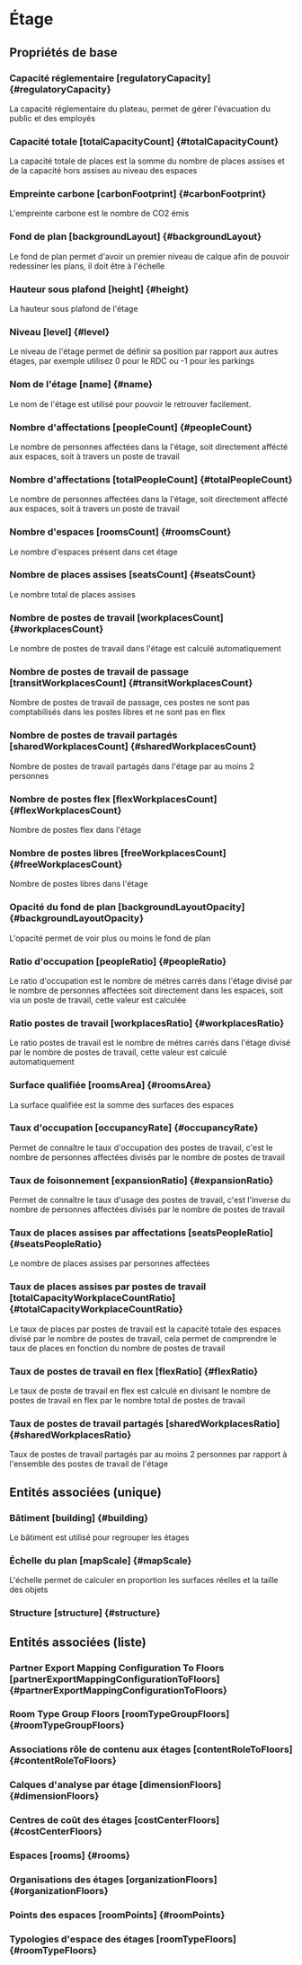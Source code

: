 # Étage
<!--- THIS FILE IS GENERATED PLEASE DO NOT EDIT IT DIRECTLY --->



## Propriétés de base

### Capacité réglementaire [regulatoryCapacity] {#regulatoryCapacity}
        
La capacité réglementaire du plateau, permet de gérer l'évacuation du public et des employés
### Capacité totale [totalCapacityCount] {#totalCapacityCount}
        
La capacité totale de places est la somme du nombre de places assises et de la capacité hors assises au niveau des espaces
### Empreinte carbone [carbonFootprint] {#carbonFootprint}
        
L'empreinte carbone est le nombre de CO2 émis
### Fond de plan [backgroundLayout] {#backgroundLayout}
        
Le fond de plan permet d'avoir un premier niveau de calque afin de pouvoir redessiner les plans, il doit être à l'échelle
### Hauteur sous plafond [height] {#height}
        
La hauteur sous plafond de l'étage
### Niveau [level] {#level}
        
Le niveau de l'étage permet de définir sa position par rapport aux autres étages, par exemple utilisez 0 pour le RDC ou -1 pour les parkings
### Nom de l'étage [name] {#name}
        
Le nom de l'étage est utilisé pour pouvoir le retrouver facilement.
### Nombre d'affectations [peopleCount] {#peopleCount}
        
Le nombre de personnes affectées dans la l'étage, soit directement affécté aux espaces, soit à travers un poste de travail
### Nombre d'affectations [totalPeopleCount] {#totalPeopleCount}
        
Le nombre de personnes affectées dans la l'étage, soit directement affécté aux espaces, soit à travers un poste de travail
### Nombre d'espaces [roomsCount] {#roomsCount}
        
Le nombre d'espaces présent dans cet étage
### Nombre de places assises [seatsCount] {#seatsCount}
        
Le nombre total de places assises
### Nombre de postes de travail [workplacesCount] {#workplacesCount}
        
Le nombre de postes de travail dans l'étage est calculé automatiquement
### Nombre de postes de travail de passage [transitWorkplacesCount] {#transitWorkplacesCount}
        
Nombre de postes de travail de passage, ces postes ne sont pas comptabilisés dans les postes libres et ne sont pas en flex
### Nombre de postes de travail partagés [sharedWorkplacesCount] {#sharedWorkplacesCount}
        
Nombre de postes de travail partagés dans l'étage par au moins 2 personnes
### Nombre de postes flex [flexWorkplacesCount] {#flexWorkplacesCount}
        
Nombre de postes flex dans l'étage
### Nombre de postes libres [freeWorkplacesCount] {#freeWorkplacesCount}
        
Nombre de postes libres dans l'étage
### Opacité du fond de plan [backgroundLayoutOpacity] {#backgroundLayoutOpacity}
        
L'opacité permet de voir plus ou moins le fond de plan
### Ratio d'occupation [peopleRatio] {#peopleRatio}
        
Le ratio d'occupation est le nombre de métres carrés dans l'étage divisé par le nombre de personnes affectées soit directement dans les espaces, soit via un poste de travail, cette valeur est calculée
### Ratio postes de travail [workplacesRatio] {#workplacesRatio}
        
Le ratio postes de travail est le nombre de métres carrés dans l'étage divisé par le nombre de postes de travail, cette valeur est calculé automatiquement
### Surface qualifiée [roomsArea] {#roomsArea}
        
La surface qualifiée est la somme des surfaces des espaces
### Taux d'occupation [occupancyRate] {#occupancyRate}
        
Permet de connaître le taux d'occupation des postes de travail, c'est le nombre de personnes affectées divisés par le nombre de postes de travail
### Taux de foisonnement [expansionRatio] {#expansionRatio}
        
Permet de connaître le taux d'usage des postes de travail, c'est l'inverse du nombre de personnes affectées divisés par le nombre de postes de travail
### Taux de places assises par affectations [seatsPeopleRatio] {#seatsPeopleRatio}
        
Le nombre de places assises par personnes affectées
### Taux de places assises par postes de travail [totalCapacityWorkplaceCountRatio] {#totalCapacityWorkplaceCountRatio}
        
Le taux de places par postes de travail est la capacité totale des espaces divisé par le nombre de postes de travail, cela permet de comprendre le taux de places en fonction du nombre de postes de travail
### Taux de postes de travail en flex [flexRatio] {#flexRatio}
        
Le taux de poste de travail en flex est calculé en divisant le nombre de postes de travail en flex par le nombre total de postes de travail
### Taux de postes de travail partagés [sharedWorkplacesRatio] {#sharedWorkplacesRatio}
        
Taux de postes de travail partagés par au moins 2 personnes par rapport à l'ensemble des postes de travail de l'étage

## Entités associées (unique)

### Bâtiment [building] {#building}
        
Le bâtiment est utilisé pour regrouper les étages
### Échelle du plan [mapScale] {#mapScale}
        
L'échelle permet de calculer en proportion les surfaces réelles et la taille des objets
### Structure [structure] {#structure}
        


## Entités associées (liste)

###  Partner Export Mapping Configuration To Floors [partnerExportMappingConfigurationToFloors] {#partnerExportMappingConfigurationToFloors}
        

###  Room Type Group Floors [roomTypeGroupFloors] {#roomTypeGroupFloors}
        

### Associations rôle de contenu aux étages [contentRoleToFloors] {#contentRoleToFloors}
        

### Calques d'analyse par étage [dimensionFloors] {#dimensionFloors}
        

### Centres de coût des étages [costCenterFloors] {#costCenterFloors}
        

### Espaces [rooms] {#rooms}
        

### Organisations des étages [organizationFloors] {#organizationFloors}
        

### Points des espaces [roomPoints] {#roomPoints}
        

### Typologies d'espace des étages [roomTypeFloors] {#roomTypeFloors}
        




